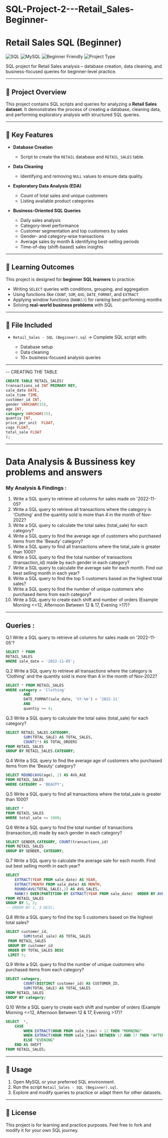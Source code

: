 # SQL-Project-2---Retail_Sales-Beginner-

# Retail Sales SQL (Beginner)

![SQL](https://img.shields.io/badge/Language-SQL-blue?logo=sqlite)
![MySQL](https://img.shields.io/badge/Database-MySQL-orange?logo=mysql)
![Beginner Friendly](https://img.shields.io/badge/Level-Beginner-green)
![Project Type](https://img.shields.io/badge/Project-Data%20Analysis-yellow)

SQL project for Retail Sales analysis – database creation, data cleaning, and business-focused queries for beginner-level practice.

---

## 📌 Project Overview

This project contains SQL scripts and queries for analyzing a **Retail Sales dataset**. It demonstrates the process of creating a database, cleaning data, and performing exploratory analysis with structured SQL queries.

---

## 🔑 Key Features

* **Database Creation**

  * Script to create the `RETAIL` database and `RETAIL_SALES` table.

* **Data Cleaning**

  * Identifying and removing `NULL` values to ensure data quality.

* **Exploratory Data Analysis (EDA)**

  * Count of total sales and unique customers
  * Listing available product categories

* **Business-Oriented SQL Queries**

  * Daily sales analysis
  * Category-level performance
  * Customer segmentation and top customers by sales
  * Gender- and category-wise transactions
  * Average sales by month & identifying best-selling periods
  * Time-of-day (shift-based) sales insights

---

## 🎯 Learning Outcomes

This project is designed for **beginner SQL learners** to practice:

* Writing `SELECT` queries with conditions, grouping, and aggregation
* Using functions like `COUNT`, `SUM`, `AVG`, `DATE_FORMAT`, and `EXTRACT`
* Applying window functions (`RANK()`) for ranking best-performing months
* Solving **real-world business problems** with SQL

---

## 📂 File Included

* `Retail_Sales - SQL (Beginner).sql` → Complete SQL script with:

  * Database setup
  * Data cleaning
  * 10+ business-focused analysis queries

---

-- CREATING THE TABLE 
```sql
CREATE TABLE RETAIL_SALES(
transactions_id	INT PRIMARY KEY,
sale_date DATE,
sale_time TIME,
customer_id	INT,
gender VARCHAR(15),
age	INT,
category VARCHAR(15),
quantiy	INT,
price_per_unit	FLOAT,
cogs FLOAT,
total_sale FLOAT
);
```

---

# Data Analysis & Bussiness key problems and answers

### **My Analysis & Findings :**

1. Write a SQL query to retrieve all columns for sales made on '2022-11-05?
2. Write a SQL query to retrieve all transactions where the category is 'Clothing' and the quantity sold is more than 4 in the month of Nov-2022?
3. Write a SQL query to calculate the total sales (total_sale) for each category?
4. Write a SQL query to find the average age of customers who purchased items from the 'Beauty' category?
5. Write a SQL query to find all transactions where the total_sale is greater than 1000?
6. Write a SQL query to find the total number of transactions (transaction_id) made by each gender in each category?
7. Write a SQL query to calculate the average sale for each month. Find out best selling month in each year?
8. Write a SQL query to find the top 5 customers based on the highest total sales?
9. Write a SQL query to find the number of unique customers who purchased items from each category?
10. Write a SQL query to create each shift and number of orders (Example Morning <=12, Afternoon Between 12 & 17, Evening >17)?

---

## Queries :

Q.1 Write a SQL query to retrieve all columns for sales made on '2022-11-05'?
```sql
SELECT * FROM 
RETAIL_SALES
WHERE sale_date = '2022-11-05';
```


Q.2 Write a SQL query to retrieve all transactions where the category is 'Clothing' and the quantity sold is more than 4 in the month of Nov-2022?
```sql
SELECT * FROM RETAIL_SALES
WHERE category = 'Clothing' 
		AND 
        DATE_FORMAT(sale_date, '%Y-%m') = '2022-11'
		AND 
        quantiy >= 4;
```

        
Q.3 Write a SQL query to calculate the total sales (total_sale) for each category?
```sql
SELECT RETAIL_SALES.CATEGORY, 
		SUM(TOTAL_SALE) AS TOTAL_SALES,
        COUNT(*) AS TOTAL_ORDERS
FROM RETAIL_SALES
GROUP BY RETAIL_SALES.CATEGORY;
```


Q.4 Write a SQL query to find the average age of customers who purchased items from the 'Beauty' category?
```sql
SELECT ROUND(AVG(age), 2) AS AVG_AGE
FROM RETAIL_SALES
WHERE CATEGORY = 'BEAUTY';
```


Q.5 Write a SQL query to find all transactions where the total_sale is greater than 1000?
```sql
SELECT *
FROM RETAIL_SALES
WHERE total_sale >= 1000;
```


Q.6 Write a SQL query to find the total number of transactions (transaction_id) made by each gender in each category?
```sql
SELECT GENDER,CATEGORY, COUNT(transactions_id)
FROM RETAIL_SALES
GROUP BY GENDER, CATEGORY;
```


Q.7 Write a SQL query to calculate the average sale for each month. Find out best selling month in each year?
```sql
SELECT 
	EXTRACT(YEAR FROM sale_date) AS YEAR,
    EXTRACT(MONTH FROM sale_date) AS MONTH,
    ROUND(AVG(TOTAL_SALE),2) AS AVG_SALES,
    RANK() OVER(PARTITION BY EXTRACT(YEAR FROM sale_date)  ORDER BY AVG(TOTAL_SALE) ) AS BEST_SELLING_YEAR
FROM RETAIL_SALES
GROUP BY 1, 2;
-- ORDER BY 1, 3 DESC;
```


Q.8 Write a SQL query to find the top 5 customers based on the highest total sales?
```sql
SELECT customer_id,
		SUM(total_sale) AS TOTAL_SALES
 FROM RETAIL_SALES
 GROUP BY customer_id
 ORDER BY TOTAL_SALES DESC
 LIMIT 5;
```


Q.9 Write a SQL query to find the number of unique customers who purchased items from each category?
```sql
SELECT category,
		COUNT(DISTINCT customer_id) AS CUSTOMER_ID,
        SUM(TOTAL_SALE) AS TOTAL_SALES
FROM RETAIL_SALES
GROUP BY category;
```


Q.10 Write a SQL query to create each shift and number of orders (Example Morning <=12, Afternoon Between 12 & 17, Evening >17)?
```sql
SELECT  *, 
	CASE
		WHEN EXTRACT(HOUR FROM sale_time) < 12 THEN "MORNING"
        WHEN EXTRACT(HOUR FROM sale_time) BETWEEN 12 AND 17 THEN "AFTERNOON"
        ELSE "EVENING"
	END AS SHIFT
FROM RETAIL_SALES;
```

--- 

## 🚀 Usage

1. Open MySQL or your preferred SQL environment.
2. Run the script `Retail_Sales - SQL (Beginner).sql`.
3. Explore and modify queries to practice or adapt them for other datasets.

---

## 📖 License

This project is for learning and practice purposes. Feel free to fork and modify it for your own SQL journey.

